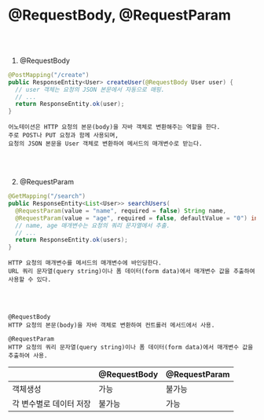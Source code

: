 # @RequestBody, @RequestParam

<br /><br />

1. @RequestBody
```java
@PostMapping("/create")
public ResponseEntity<User> createUser(@RequestBody User user) {
  // user 객체는 요청의 JSON 본문에서 자동으로 매핑.
  // ...
  return ResponseEntity.ok(user);
}
```
```
어노테이션은 HTTP 요청의 본문(body)을 자바 객체로 변환해주는 역할을 한다.
주로 POST나 PUT 요청과 함께 사용되며,
요청의 JSON 본문을 User 객체로 변환하여 메서드의 매개변수로 받는다.
```

<br/><br/>

2. @RequestParam
```java
@GetMapping("/search")
public ResponseEntity<List<User>> searchUsers(
  @RequestParam(value = "name", required = false) String name,
  @RequestParam(value = "age", required = false, defaultValue = "0") int age) {
  // name, age 매개변수는 요청의 쿼리 문자열에서 추출.
  // ...
  return ResponseEntity.ok(users);
}
```
```
HTTP 요청의 매개변수를 메서드의 매개변수에 바인딩한다.
URL 쿼리 문자열(query string)이나 폼 데이터(form data)에서 매개변수 값을 추출하여 사용할 수 있다.
```

<br /><br />

```
@RequestBody
HTTP 요청의 본문(body)을 자바 객체로 변환하여 컨트롤러 메서드에서 사용.
```
```
@RequestParam
HTTP 요청의 쿼리 문자열(query string)이나 폼 데이터(form data)에서 매개변수 값을 추출하여 사용.
```

||@RequestBody|@RequestParam|
|------|---|---|
|객체생성|가능|불가능|
|각 변수별로 데이터 저장|불가능|가능|
